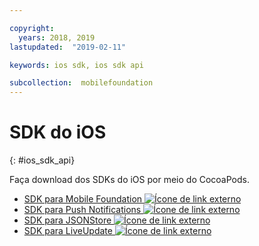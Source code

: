 ```yaml
---

copyright:
  years: 2018, 2019
lastupdated:  "2019-02-11"

keywords: ios sdk, ios sdk api

subcollection:  mobilefoundation
---
```


#	SDK do iOS
{: #ios_sdk_api}

Faça download dos SDKs do iOS por meio do CocoaPods.

* [SDK para Mobile Foundation ![Ícone de link externo](../../icons/launch-glyph.svg "Ícone de link externo")](https://cocoapods.org/pods/IBMMobileFirstPlatformFoundation)
* [SDK para Push Notifications ![Ícone de link externo](../../icons/launch-glyph.svg "Ícone de link externo")](https://cocoapods.org/pods/IBMMobileFirstPlatformFoundationPush)
* [SDK para JSONStore ![Ícone de link externo](../../icons/launch-glyph.svg "Ícone de link externo")](https://cocoapods.org/pods/IBMMobileFirstPlatformFoundationJSONStore)
* [SDK para LiveUpdate ![Ícone de link externo](../../icons/launch-glyph.svg "Ícone de link externo")](https://cocoapods.org/pods/IBMMobileFirstPlatformFoundationLiveUpdate)
